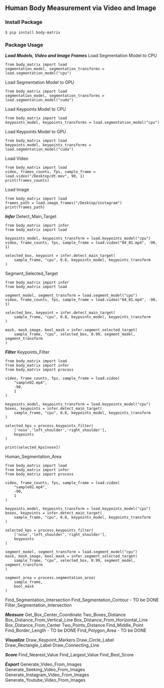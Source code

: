 ## Human Body Measurement via Video and Image
### Install Package
```
$ pip install body-matrix
```

### Package Usage
***Load Models, Video and Image Frames***
Load Segmentation Model to CPU
```
from body_matrix import load
segmentation_model, segmentation_transforms = load.segmentation_model("cpu")
```

Load Segmentation Model to GPU
```
from body_matrix import load
segmentation_model, segmentation_transforms = load.segmentation_model("cuda")
```

Load Keypoints Model to CPU
```
from body_matrix import load
keypoints_model, keypoints_transforms = load.segmentation_model("cpu")
```

Load Keypoints Model to GPU
```
from body_matrix import load
keypoints_model, keypoints_transforms = load.segmentation_model("cuda")
```

Load Video
```
from body_matrix import load
video, frames_counts, fps, sample_frame = load.video("/Desktop/dt.mov", 90, 1)
print(frames_counts)
```

Load Image
```
from body_matrix import load
frames_path = load.image_frames("/Desktop/instagram")
print(frames_path)
```

***Infer***
Detect_Main_Target
```
from body_matrix import infer
from body_matrix import load

keypoints_model, keypoints_transform = load.keypoints_model("cpu")
video, frame_counts, fps, sample_frame = load.video("04_01.mp4", -90, 1)

selected_box, keypoint = infer.detect_main_target(
    sample_frame, "cpu", 0.8, keypoints_model, keypoints_transform
)
```

Segment_Selected_Target
```
from body_matrix import infer
from body_matrix import load

segment_model, segment_transform = load.segment_model("cpu")
video, frame_counts, fps, sample_frame = load.video("04_01.mp4", -90, 1)

selected_box, keypoint = infer.detect_main_target(
    sample_frame, "cpu", 0.8, keypoints_model, keypoints_transform
)

mask, mask_image, bool_mask = infer.segment_selected_target(
    sample_frame, "cpu", selected_box, 0.99, segment_model, segment_transform
)
```

***Filter***
Keypoints_Filter

```
from body_matrix import load
from body_matrix import infer
from body_matrix import process

video, frame_counts, fps, sample_frame = load.video(
    "sample02.mp4", 
    -90, 
    1
)

keypoints_model, keypoints_transform = load.keypoints_model("cpu")
boxes, keypoints = infer.detect_main_target(
    sample_frame, "cpu", 0.8, keypoints_model, keypoints_transform
)

selected_kps = process.keypoints_filter(
	['nose','left_shoulder','right_shoulder'], 
	keypoints
)

print(selected_kps[nose])

```
Human_Segmentation_Area

```
from body_matrix import load
from body_matrix import infer
from body_matrix import process

video, frame_counts, fps, sample_frame = load.video(
    "sample02.mp4", 
    -90, 
    1
)

keypoints_model, keypoints_transform = load.keypoints_model("cpu")
boxes, keypoints = infer.detect_main_target(
    sample_frame, "cpu", 0.8, keypoints_model, keypoints_transform
)

selected_kps = process.keypoints_filter(
	['nose','left_shoulder','right_shoulder'], 
	keypoints
)

segment_model, segment_transform = load.segment_model("cpu")
mask, mask_image, bool_mask = infer.segment_selected_target(
    sample_frame, "cpu", selected_box, 0.99, segment_model, segment_transform
)

segment_area = process.segmentation_area(
    sample_frame, 
    bool_mask
)

```
Find_Segmentation_Intersection
Find_Segmentation_Contour - TO be DONE
Filter_Segmentation_Intersection

***Measure***
Get_Box_Center_Coordinate
Two_Boxes_Distance
Box_Distance_From_Vertical_Line
Box_Distance_From_Horizontal_Line
Box_Distance_From_Center
Two_Points_Distance
Find_Middle_Point
Find_Border_Length - TO be DONE
Find_Polygon_Area - TO be DONE

***Visualize***
Draw_Keypoint_Markers
Draw_Circle_Label
Draw_Rectangle_Label
Draw_Connecting_Line

***Score***
Find_Nearest_Value
Find_Largest_Value
Find_Best_Score

***Export***
Generate_Video_From_Images
Generate_Seeking_Video_From_Images
Generate_Instagram_Video_From_Images
Generate_Youtube_Video_From_Images

